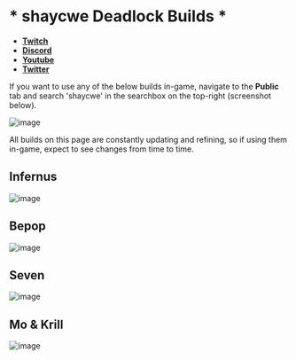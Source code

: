 # * shaycwe Deadlock Builds *

* [**Twitch**](https://twitch.tv/shaycwe)
* [**Discord**](https://discord.gg/9neGGz8pgs)
* [**Youtube**](https://www.youtube.com/@shaycwe)
* [**Twitter**](https://x.com/shaycwe)

If you want to use any of the below builds in-game, navigate to the **Public** tab and search 'shaycwe' in the searchbox on the top-right (screenshot below).

![image](https://github.com/user-attachments/assets/bc3c8258-cff7-45c1-98e7-39587ae25756)

All builds on this page are constantly updating and refining, so if using them in-game, expect to see changes from time to time.

## Infernus

![image](https://github.com/user-attachments/assets/c88143e6-cce5-4786-a933-ec8331c85d60)

## Bepop

![image](https://github.com/user-attachments/assets/9f4d1ecb-a636-489e-9a57-4408f45f35a3)

## Seven

![image](https://github.com/user-attachments/assets/5b56e49f-99b6-448c-90aa-8ac08193ef45)

## Mo & Krill

![image](https://github.com/user-attachments/assets/a0335919-3617-4fca-a9d5-5761675444e9)
